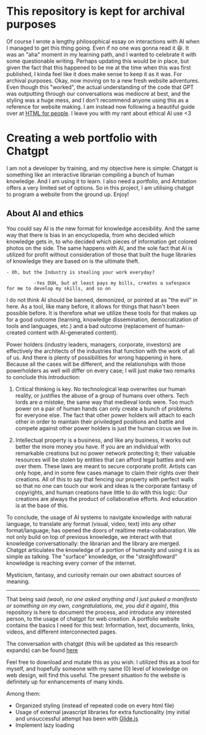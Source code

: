 # This repository is kept for archival purposes

Of course I wrote a lengthy philosophical essay on interactions with AI when I managed to get this thing going. Even if no one was gonna read it 😆. It was an "aha" moment in my learning path, and I wanted to celebrate it with some questionable writing. Perhaps updating this would be in place, but given the fact that this happened to be me at the time when this was first published, I kinda feel like it does make sense to keep it as it was. For archival purposes. Okay, now moving on to a new fresh website adventures. Even though this "worked", the actual understanding of the code that GPT was outputting through our conversations was mediocre at best, and the styling was a huge mess, and I don't recommend anyone using this as a reference for website making. I am instead now following a beautiful guide over at [HTML for people](https://www.htmlforpeople.com/). I leave you with my rant about ethical AI use <3

# Creating a web portfolio with Chatgpt

I am not a developer by training, and my objective here is simple: Chatgpt is something like an interactive librarian compiling a bunch of human knowledge. And I am using it to learn. I also need a portfolio, and Artstation offers a very limited set of options. So in this project, I am utilising chatgpt to program a website from the ground up. Enjoy!

## About AI and ethics

You could say AI is *the* new format for knowledge accesibility. And the same way that there is bias in an encyclopedia, from who decided which knowledge gets in, to who decided which pieces of information get colored photos on the side. The same happens with AI, and the sole fact that AI is utilized for profit without consideration of those that built the huge libraries of knowledge they are based on is the ultimate theft.

    - Oh, but the Industry is stealing your work everyday?
    
              -Yes DUH, but at least pays my bills, creates a safespace for me to develop my skills, and so on

I do not think AI should be banned, demonized, or pointed at as "the evil" in here. As a tool, like many before, it allows for things that hasn't been possible before. It is therefore what we utilize these tools for that makes up for a good outcome (learning, knowledge dissemination, democratization of tools and languages, etc.) and a bad outcome (replacement of human-created content with AI-generated content).

Power holders (industry leaders, managers, corporate, investors) are effectively the architects of the industries that function with the work of all of us. And there is plenty of possibilities for wrong happening in here. Because all the cases will be different, and the relationships with those powerholders as well will differ on every case; I will just make two remarks to conclude this introduction:

  1. Critical thinking is key. No technological leap overwrites our human reality, or justifies the abuse of a group of humans over others. Tech lords are *a mistake*, the same way that medieval lords were. Too much power on a pair of human hands can only create a bunch of problems for everyone else. The fact that other power holders will attach to each other in order to maintain their priviledged positions and battle and compete against other power holders is just the human circus we live in.

  2. Intellectual property is a business, and like any business, it works out better the more money you have. If you are an individual with remarkable creations but no power network protecting it; their valuable resources will be stolen by entities that can afford legal battles and win over them. These laws are meant to secure corporate profit. Artists can only hope, and in some few cases manage to claim their rights over their creations. All of this to say that fencing our property with perfect walls so that no one can touch our work and ideas is the corporate fantasy of copyrights, and human creations have little to do with this logic: Our creations are always the product of collaborative efforts. And education is at the base of this.

To conclude, the usage of AI systems to navigate knowledge with natural language, to translate any format (visual, video, text) into any other format/language; has opened the doors of realtime meta-collaboration. We not only build on top of previous knowledge, we interact with that knowledge conversationally: the librarian and the library are merged. Chatgpt articulates the knowledge of a portion of humanity and using it is as simple as talking. The "surface" knowledge, or the "straightfoward" knowledge is reaching every corner of the internet. 

Mysticism, fantasy, and curiosity remain our own abstract sources of meaning.

------------------------------------------------------------------------------------

That being said *(waoh, no one asked anything and I just puked a manifesto or something on my own, congratulations, me, you did it again)*, this repository is here to document the process, and introduce any interested person, to the usage of chatgpt for web creation.
A portfolio website contains the basics I need for this test: Information, text, documents, links, videos, and different interconnected pages.

The conversation with chatgpt (this will be updated as this research expands) can be found [here](https://chat.openai.com/share/37b235a1-9990-419c-ba49-0cd31073661d)

Feel free to download and mutate this as you wish. I utilized this as a tool for myself, and hopefully someone with my same (0) level of knowledge on web design, will find this useful. The present situation fo the website is definitely up for enhancements of many kinds.

Among them:

- Organized styling (instead of repeated code on every html file)
- Usage of external javascript libraries for extra functionality (my initial and unsuccessful attempt has been with [Glide.js](https://glidejs.com/)
- Implement lazy loading
